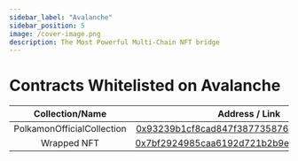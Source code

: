 ```yaml
---
sidebar_label: "Avalanche"
sidebar_position: 5
image: /cover-image.png
description: The Most Powerful Multi-Chain NFT bridge
---
```


# Contracts Whitelisted on Avalanche

|Collection/Name|Address / Link|
|:-:|:-:|
|PolkamonOfficialCollection|[0x93239b1cf8cad847f387735876edba7d75ae4f7a](https://snowtrace.io/address/0x93239b1cf8cad847f387735876edba7d75ae4f7a)|
|Wrapped NFT|[0x7bf2924985caa6192d721b2b9e1109919ac6ff58](https://snowtrace.io/token/0x7bf2924985caa6192d721b2b9e1109919ac6ff58)|